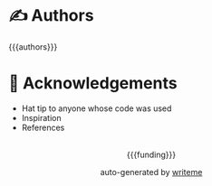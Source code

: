 # ✍️ Authors <a name = "authors"></a>
{{{authors}}}

# 🎉 Acknowledgements <a name = "acknowledgement"></a>
- Hat tip to anyone whose code was used
- Inspiration
- References

<p align="center">
<br>
{{{funding}}}
</p>

<p align="center">
auto-generated by <a href="https://github.com/writeme-project/writeme">writeme</a>
</p>